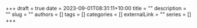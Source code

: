 +++ 
draft = true
date = 2023-09-01T08:31:11+10:00
title = ""
description = ""
slug = ""
authors = []
tags = []
categories = []
externalLink = ""
series = []
+++
